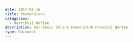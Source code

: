 ```yaml
---
date: 2017-01-16
title: Pendahuluan
categories:
  - Retribusi Online
description: Retribusi Online Pemerintah Provinsi Banten
type: Document
---
```


